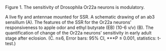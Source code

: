 Figure 1. The sensitivity of Drosophila Or22a neurons is modulatory. 

A live fly and antennae mounted for SSR. A schematic drawing of an ab3 sensillum (A). The features of the SSR for the Or22a neurons’ responsiveness to apple odor and ethyl butyrate (EB) (10-6 v/v) (B). The quantification of change of the Or22a neurons’ sensitivity in early adult stage after eclosion. (C. n≥6, Error bars: 95% CI, ***P ≤ 0.001, statistics: t-test.)